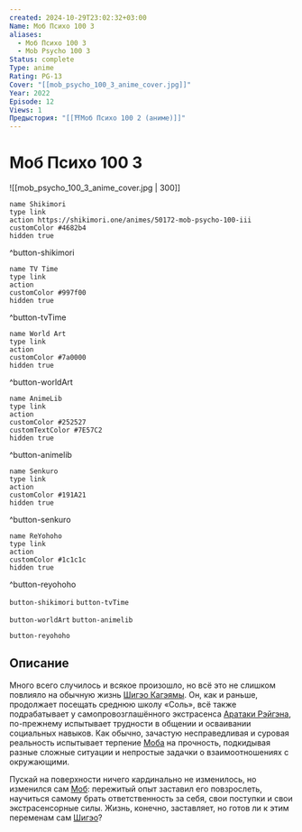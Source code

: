 ```yaml
---
created: 2024-10-29T23:02:32+03:00
Name: Моб Психо 100 3
aliases:
  - Моб Психо 100 3
  - Mob Psycho 100 3
Status: complete
Type: anime
Rating: PG-13
Cover: "[[mob_psycho_100_3_anime_cover.jpg]]"
Year: 2022
Episode: 12
Views: 1
Предыстория: "[[⛩️Моб Психо 100 2 (аниме)]]"
---
```


# Моб Психо 100 3

![[mob_psycho_100_3_anime_cover.jpg | 300]]

```button
name Shikimori
type link
action https://shikimori.one/animes/50172-mob-psycho-100-iii
customColor #4682b4
hidden true
```
^button-shikimori

```button
name TV Time
type link
action 
customColor #997f00
hidden true
```
^button-tvTime

```button
name World Art
type link
action 
customColor #7a0000
hidden true
```
^button-worldArt

```button
name AnimeLib
type link
action 
customColor #252527
customTextColor #7E57C2
hidden true
```
^button-animelib

```button
name Senkuro
type link
action 
customColor #191A21
hidden true
```
^button-senkuro

```button
name ReYohoho
type link
action 
customColor #1c1c1c
hidden true
```
^button-reyohoho



`button-shikimori` `button-tvTime`

`button-worldArt` `button-animelib`

`button-reyohoho`

## Описание

Много всего случилось и всякое произошло, но всё это не слишком повлияло на обычную жизнь [Шигэо Кагэямы](https://shikimori.one/characters/109929-shigeo-kageyama). Он, как и раньше, продолжает посещать среднюю школу «Соль», всё также подрабатывает у самопровозглашённого экстрасенса [Аратаки Рэйгэна](https://shikimori.one/characters/109931-arataka-reigen), по-прежнему испытывает трудности в общении и осваивании социальных навыков. Как обычно, зачастую несправедливая и суровая реальность испытывает терпение [Моба](https://shikimori.one/characters/109929-shigeo-kageyama) на прочность, подкидывая разные сложные ситуации и непростые задачки о взаимоотношениях с окружающими.

Пускай на поверхности ничего кардинально не изменилось, но изменился сам [Моб](https://shikimori.one/characters/109929-shigeo-kageyama): пережитый опыт заставил его повзрослеть, научиться самому брать ответственность за себя, свои поступки и свои экстрасенсорные силы. Жизнь, конечно, заставляет, но готов ли к этим переменам сам [Шигэо](https://shikimori.one/characters/109929-shigeo-kageyama)?
